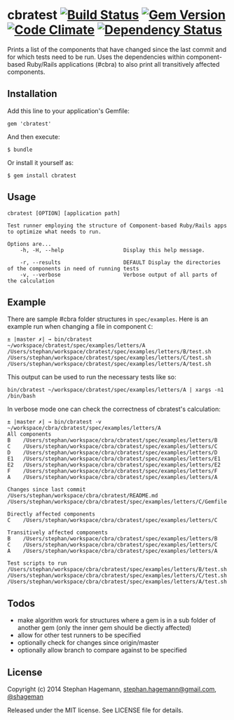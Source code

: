 # cbratest [![Build Status](https://travis-ci.org/shageman/cbratest.svg?branch=master)](https://travis-ci.org/shageman/cbratest) [![Gem Version](https://badge.fury.io/rb/cbratest.svg)](http://badge.fury.io/rb/cbratest) [![Code Climate](https://codeclimate.com/github/shageman/cbratest.png)](https://codeclimate.com/github/shageman/cbratest) [![Dependency Status](https://gemnasium.com/shageman/cbratest.svg)](https://gemnasium.com/shageman/cbratest)

Prints a list of the components that have changed since the last commit and for which tests need to be run. Uses the dependencies within component-based Ruby/Rails applications (#cbra) to also print all transitively affected components.

## Installation

Add this line to your application's Gemfile:

    gem 'cbratest'

And then execute:

    $ bundle

Or install it yourself as:

    $ gem install cbratest

## Usage

    cbratest [OPTION] [application path]

    Test runner employing the structure of Component-based Ruby/Rails apps to optimize what needs to run.

    Options are...
        -h, -H, --help                   Display this help message.

        -r, --results                    DEFAULT Display the directories of the components in need of running tests
        -v, --verbose                    Verbose output of all parts of the calculation

## Example

There are sample #cbra folder structures in `spec/examples`. Here is an example run when changing a file in component `C`:

    ± |master ✗| → bin/cbratest ~/workspace/cbratest/spec/examples/letters/A
    /Users/stephan/workspace/cbratest/spec/examples/letters/B/test.sh
    /Users/stephan/workspace/cbratest/spec/examples/letters/C/test.sh
    /Users/stephan/workspace/cbratest/spec/examples/letters/A/test.sh

This output can be used to run the necessary tests like so:

    bin/cbratest ~/workspace/cbratest/spec/examples/letters/A | xargs -n1 /bin/bash

In verbose mode one can check the correctness of cbratest's calculation:

    ± |master ✗| → bin/cbratest -v ~/workspace/cbra/cbratest/spec/examples/letters/A
    All components
    B    /Users/stephan/workspace/cbra/cbratest/spec/examples/letters/B
    C    /Users/stephan/workspace/cbra/cbratest/spec/examples/letters/C
    D    /Users/stephan/workspace/cbra/cbratest/spec/examples/letters/D
    E1   /Users/stephan/workspace/cbra/cbratest/spec/examples/letters/E1
    E2   /Users/stephan/workspace/cbra/cbratest/spec/examples/letters/E2
    F    /Users/stephan/workspace/cbra/cbratest/spec/examples/letters/F
    A    /Users/stephan/workspace/cbra/cbratest/spec/examples/letters/A

    Changes since last commit
    /Users/stephan/workspace/cbra/cbratest/README.md
    /Users/stephan/workspace/cbra/cbratest/spec/examples/letters/C/Gemfile

    Directly affected components
    C    /Users/stephan/workspace/cbra/cbratest/spec/examples/letters/C

    Transitively affected components
    B    /Users/stephan/workspace/cbra/cbratest/spec/examples/letters/B
    C    /Users/stephan/workspace/cbra/cbratest/spec/examples/letters/C
    A    /Users/stephan/workspace/cbra/cbratest/spec/examples/letters/A

    Test scripts to run
    /Users/stephan/workspace/cbra/cbratest/spec/examples/letters/B/test.sh
    /Users/stephan/workspace/cbra/cbratest/spec/examples/letters/C/test.sh
    /Users/stephan/workspace/cbra/cbratest/spec/examples/letters/A/test.sh

## Todos
* make algorithm work for structures where a gem is in a sub folder of another gem (only the inner gem should be diectly affected)
* allow for other test runners to be specified
* optionally check for changes since origin/master
* optionally allow branch to compare against to be specified

## License

Copyright (c) 2014 Stephan Hagemann, stephan.hagemann@gmail.com, [@shageman](http://twitter.com/shageman)

Released under the MIT license. See LICENSE file for details.
